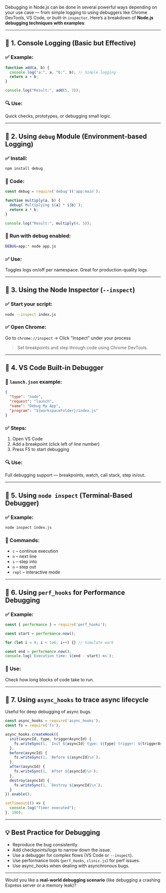 Debugging in Node.js can be done in several powerful ways depending on your use case — from simple logging to using debuggers like Chrome DevTools, VS Code, or built-in `inspector`. Here’s a breakdown of **Node.js debugging techniques with examples**:

---

## 🔹 1. **Console Logging (Basic but Effective)**

### ✅ Example:

```js
function add(a, b) {
  console.log("a:", a, "b:", b); // Simple logging
  return a + b;
}

console.log("Result:", add(5, 3));
```

### 🔍 Use:

Quick checks, prototypes, or debugging small logic.

---

## 🔹 2. **Using `debug` Module (Environment-based Logging)**

### ✅ Install:

```bash
npm install debug
```

### 📄 Code:

```js
const debug = require('debug')('app:main');

function multiply(a, b) {
  debug(`Multiplying ${a} * ${b}`);
  return a * b;
}

console.log("Result:", multiply(4, 5));
```

### 🧪 Run with debug enabled:

```bash
DEBUG=app:* node app.js
```

### ✅ Use:

Toggles logs on/off per namespace. Great for production-quality logs.

---

## 🔹 3. **Using the Node Inspector (`--inspect`)**

### ✅ Start your script:

```bash
node --inspect index.js
```

### ✅ Open Chrome:

Go to `chrome://inspect` → Click "Inspect" under your process

> Set breakpoints and step through code using Chrome DevTools.

---

## 🔹 4. **VS Code Built-in Debugger**

### 📄 `launch.json` example:

```json
{
  "type": "node",
  "request": "launch",
  "name": "Debug My App",
  "program": "${workspaceFolder}/index.js"
}
```

### ✅ Steps:

1. Open VS Code
2. Add a breakpoint (click left of line number)
3. Press F5 to start debugging

### 🔍 Use:

Full debugging support — breakpoints, watch, call stack, step in/out.

---

## 🔹 5. **Using `node inspect` (Terminal-Based Debugger)**

### ✅ Example:

```bash
node inspect index.js
```

### 🔧 Commands:

* `c` – continue execution
* `n` – next line
* `s` – step into
* `o` – step out
* `repl` – interactive mode

---

## 🔹 6. **Using `perf_hooks` for Performance Debugging**

### ✅ Example:

```js
const { performance } = require('perf_hooks');

const start = performance.now();

for (let i = 0; i < 1e6; i++) {} // Simulate work

const end = performance.now();
console.log(`Execution time: ${end - start} ms`);
```

### 🧠 Use:

Check how long blocks of code take to run.

---

## 🔹 7. **Using `async_hooks` to trace async lifecycle**

Useful for deep debugging of async bugs.

```js
const async_hooks = require('async_hooks');
const fs = require('fs');

async_hooks.createHook({
  init(asyncId, type, triggerAsyncId) {
    fs.writeSync(1, `Init ${asyncId} type: ${type} trigger: ${triggerAsyncId}\n`);
  },
  before(asyncId) {
    fs.writeSync(1, `Before ${asyncId}\n`);
  },
  after(asyncId) {
    fs.writeSync(1, `After ${asyncId}\n`);
  },
  destroy(asyncId) {
    fs.writeSync(1, `Destroy ${asyncId}\n`);
  }
}).enable();

setTimeout(() => {
  console.log("Timer executed");
}, 100);
```

---

## 💡 Best Practice for Debugging

* Reproduce the bug consistently.
* Add checkpoints/logs to narrow down the issue.
* Use a debugger for complex flows (VS Code or `--inspect`).
* Use performance tools (`perf_hooks`, `clinic.js`) for perf issues.
* Use async\_hooks when dealing with asynchronous bugs.

---

Would you like a **real-world debugging scenario** (like debugging a crashing Express server or a memory leak)?
